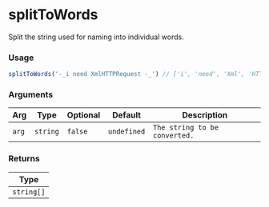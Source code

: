 # splitToWords
      
Split the string used for naming into individual words.

### Usage

```ts
splitToWords('-_i need XmlHTTPRequest -_') // ['i', 'need', 'Xml', 'HTTP', 'Request']
```

      
### Arguments
      
| Arg | Type | Optional | Default | Description |
| --- | --- | --- | --- | --- |
| `arg` | `string` | `false` | `undefined` | `The string to be converted.` |
      
### Returns

| Type |
| ---  |
| `string[]`  |